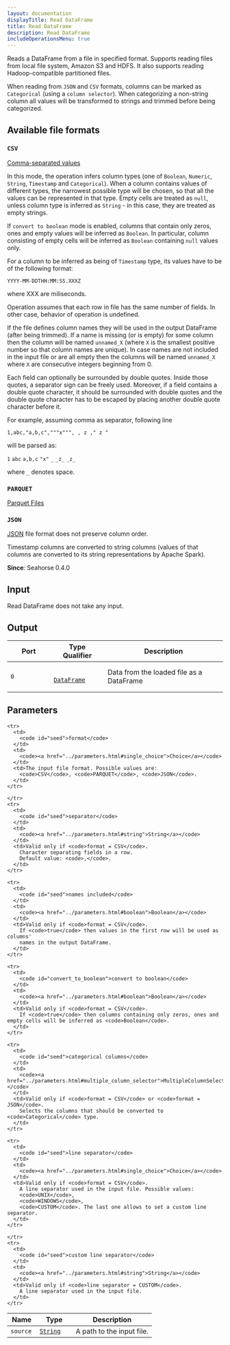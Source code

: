 ```yaml
---
layout: documentation
displayTitle: Read DataFrame
title: Read DataFrame
description: Read DataFrame
includeOperationsMenu: true
---
```


Reads a DataFrame from a file in specified format.
Supports reading files from local file system, Amazon S3 and HDFS.
It also supports reading Hadoop-compatible partitioned files.

When reading from ``JSON`` and ``CSV`` formats, columns can be marked as ``Categorical``
(using a ``column selector``). When categorizing a non-string column all values will be
transformed to strings and trimmed before being categorized.

## Available file formats

### `CSV`
<a target="_blank" href="https://en.wikipedia.org/wiki/Comma-separated_values">Comma-separated values</a>

In this mode, the operation infers column types
(one of ``Boolean``, ``Numeric``, ``String``, ``Timestamp`` and ``Categorical``).
When a column contains values of different types, the narrowest possible type will be chosen,
so that all the values can be represented in that type.
Empty cells are treated as ``null``, unless column type is inferred as ``String`` - in this
case, they are treated as empty strings.

If `convert to boolean` mode is enabled, columns that contain only zeros, ones and empty values will be
inferred as `Boolean`.
In particular, column consisting of empty cells will be inferred as ``Boolean`` containing ``null`` values only.

For a column to be inferred as being of ``Timestamp`` type,
its values have to be of the following format:

``YYYY-MM-DDTHH:MM:SS.XXXZ``

where XXX are miliseconds.

Operation assumes that each row in file has the same number of fields.
In other case, behavior of operation is undefined.

If the file defines column names they will be used in the output DataFrame (after being trimmed).
If a name is missing (or is empty) for some column then the column will
be named ``unnamed_X`` (where ``X`` is the smallest positive number so that
column names are unique). In case names are not included in the input file
or are all empty then the columns will be named ``unnamed_X`` where ``X`` are
consecutive integers beginning from 0.

Each field can optionally be surrounded by double quotes. Inside those quotes,
a separator sign can be freely used. Moreover, if a field contains a double quote character,
it should be surrounded with double quotes and the double quote character has to be escaped
by placing another double quote character before it.

For example, assuming comma as separator, following line

``1,abc,"a,b,c","""x""", , z ," z "``

will be parsed as:

``1``  ``abc``  ``a,b,c``  ``"x"`` ``_``  ``_z_`` ``_z_``

where ``_`` denotes space.

### `PARQUET`
<a target="_blank" href="http://spark.apache.org/docs/latest/sql-programming-guide.html#parquet-files">Parquet Files</a>

### `JSON`
<a target="_blank" href="https://en.wikipedia.org/wiki/JSON">JSON</a>
file format does not preserve column order.

Timestamp columns are converted to string columns
(values of that columns are converted to its string representations by Apache Spark).


**Since**: Seahorse 0.4.0

## Input

Read DataFrame does not take any input.

## Output

<table>
  <thead>
    <tr>
      <th style="width:20%">Port</th>
      <th style="width:25%">Type Qualifier</th>
      <th style="width:55%">Description</th>
    </tr>
  </thead>
  <tbody>
    <tr>
      <td>
        <code>0</code>
      </td>
      <td>
        <code>
          <a href="../classes/dataframe.html">DataFrame</a>
        </code>
      </td>
      <td>Data from the loaded file as a DataFrame</td>
    </tr>
  </tbody>
</table>


## Parameters

<table class="table">
  <thead>
    <tr>
      <th style="width:20%">Name</th>
      <th style="width:25%">Type</th>
      <th style="width:55%">Description</th>
    </tr>
  </thead>
  <tbody>
    <tr>
      <td>
        <code id="ratio">source</code>
      </td>
      <td>
        <code><a href="../parameters.html#string">String</a></code>
      </td>
      <td>A path to the input file.</td>

    <tr>
      <td>
        <code id="seed">format</code>
      </td>
      <td>
        <code><a href="../parameters.html#single_choice">Choice</a></code>
      </td>
      <td>The input file format. Possible values are:
        <code>CSV</code>, <code>PARQUET</code>, <code>JSON</code>.
      </td>
    </tr>

    </tr>
    <tr>
      <td>
        <code id="seed">separator</code>
      </td>
      <td>
        <code><a href="../parameters.html#string">String</a></code>
      </td>
      <td>Valid only if <code>format = CSV</code>.
        Character separating fields in a row.
        Default value: <code>,</code>.
      </td>
    </tr>

    <tr>
      <td>
        <code id="seed">names included</code>
      </td>
      <td>
        <code><a href="../parameters.html#boolean">Boolean</a></code>
      </td>
      <td>Valid only if <code>format = CSV</code>.
        If <code>true</code> then values in the first row will be used as columns'
        names in the output DataFrame.
      </td>
    </tr>

    <tr>
      <td>
        <code id="convert_to_boolean">convert to boolean</code>
      </td>
      <td>
        <code><a href="../parameters.html#boolean">Boolean</a></code>
      </td>
      <td>Valid only if <code>format = CSV</code>.
        If <code>true</code> then columns containing only zeros, ones and empty cells will be inferred as <code>Boolean</code>.
      </td>
    </tr>

    <tr>
      <td>
        <code id="seed">categorical columns</code>
      </td>
      <td>
        <code><a href="../parameters.html#multiple_column_selector">MultipleColumnSelector</a></code>
      </td>
      <td>Valid only if <code>format = CSV</code> or <code>format = JSON</code>.
        Selects the columns that should be converted to <code>Categorical</code> type.
      </td>
    </tr>

    <tr>
      <td>
        <code id="seed">line separator</code>
      </td>
      <td>
        <code><a href="../parameters.html#single_choice">Choice</a></code>
      </td>
      <td>Valid only if <code>format = CSV</code>.
        A line separator used in the input file. Possible values:
        <code>UNIX</code>,
        <code>WINDOWS</code>,
        <code>CUSTOM</code>. The last one allows to set a custom line separator.
      </td>
    </tr>

    </tr>
    <tr>
      <td>
        <code id="seed">custom line separator</code>
      </td>
      <td>
        <code><a href="../parameters.html#string">String</a></code>
      </td>
      <td>Valid only if <code>line separator = CUSTOM</code>.
        A line separator used in the input file.
      </td>
    </tr>

  </tbody>
</table>
